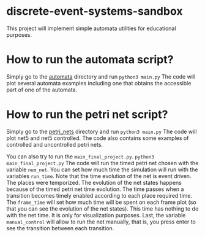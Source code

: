 # discrete-event-systems-sandbox
This project will implement simple automata utilities for educational purposes.

# How to run the automata script?

Simply go to the [automata](https://github.com/marcos-pereira/discrete-event-systems-sandbox/tree/main/automata) directory and run
``
python3 main.py
``
The code will plot several automata examples including one that obtains the accessible part of one of the automata.

# How to run the petri net script?

Simply go to the [petri_nets](https://github.com/marcos-pereira/discrete-event-systems-sandbox/tree/main/petri_nets) directory and run
``
python3 main.py
``
The code will plot net5 and net5 controlled. The code also contains some examples of controlled and uncontrolled petri nets.

You can also try to run the `main_final_project.py`.
``
python3 main_final_project.py
``
The code will run the timed petri net chosen with the variable `num_net`.
You can set how much time the simulation will run with the variables `run_time`. 
Note that the time evolution of the net is event driven. 
The places were temporized.
The evolution of the net states happens because of the timed petri net time evolution. 
The time passes when a transition becomes timely enabled according to each place required time.
The `frame_time` will set how much time will be spent on each frame plot (so that you can see the evolution of the net states). This time has nothing to do with the net time. It is only for visualization purposes.
Last, the variable `manual_control` will allow to run the net manually, that is, you press enter to see the transition between each transition.